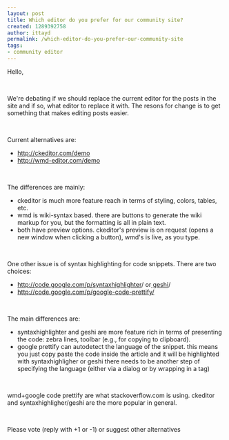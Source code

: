 ```yaml
---
layout: post
title: Which editor do you prefer for our community site?
created: 1289392758
author: ittayd
permalink: /which-editor-do-you-prefer-our-community-site
tags:
- community editor
---
```

<p>Hello,</p>
<p>&nbsp;</p>
<p>We're debating if we should replace the current editor for the posts in the site and if so, what editor to replace it with. The resons for change is to get something that makes editing posts easier.</p>
<p>&nbsp;</p>
<p>Current alternatives are:</p>
<ul>
    <li><a href="http://ckeditor.com/demo" target="_blank">http://ckeditor.com/demo</a></li>
    <li><a href="http://wmd-editor.com/demo">http://wmd-editor.com/demo</a></li>
</ul>
<p>&nbsp;</p>
<p>The differences are mainly:</p>
<ul>
    <li>ckeditor is much more feature reach in terms of styling, colors, tables, etc.</li>
    <li>wmd is wiki-syntax based. there are buttons to generate the wiki markup for you, but the formatting is all in plain text.</li>
    <li>both have preview options. ckeditor's preview is on request (opens a new window when clicking a button), wmd's is live, as you type.</li>
</ul>
<p>&nbsp;</p>
<p>One other issue is of syntax highlighting for code snippets. There are two choices:</p>
<ul>
    <li><a href="http://code.google.com/p/syntaxhighlighter">http://code.google.com/p/syntaxhighlighter</a>/ or<a href="http://qbnz.com/highlighter"> geshi</a>/</li>
    <li><a href="http://code.google.com/p/google-code-prettify/" target="_blank">http://code.google.com/p/google-code-prettify/</a></li>
</ul>
<p>&nbsp;</p>
<p>The main differences are:</p>
<ul>
    <li>syntaxhighlighter and geshi are more feature rich in terms of presenting the code:&nbsp;zebra lines, toolbar (e.g., for copying to clipboard).</li>
    <li>google prettify can autodetect the language of the snippet. this means you just copy paste the code inside the article and it will be highlighted with syntaxhighligher or geshi there needs to be another step of specifying the language (either via a dialog or by wrapping in a tag)</li>
</ul>
<p>&nbsp;</p>
<p>wmd+google code prettify are what stackoverflow.com is using. ckeditor and syntaxhighligher/geshi are the more popular in general.</p>
<p>&nbsp;</p>
<p>Please vote (reply with +1 or -1) or suggest other alternatives</p>
